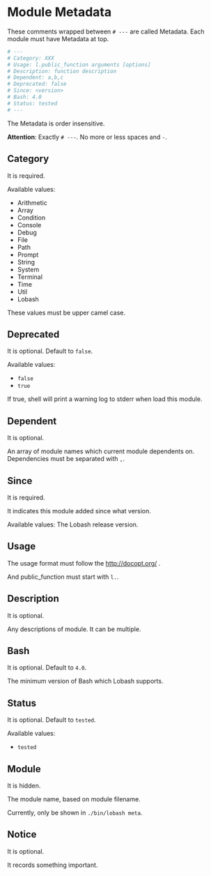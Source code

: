 # Module Metadata

These comments wrapped between `# ---` are called Metadata.
Each module must have Metadata at top.

```sh
# ---
# Category: XXX
# Usage: l.public_function arguments [options]
# Description: function description
# Dependent: a,b,c
# Deprecated: false
# Since: <version>
# Bash: 4.0
# Status: tested
# ---
```

The Metadata is order insensitive.

**Attention**: Exactly `# ---`. No more or less spaces and `-`.

## Category

It is required.

Available values:

- Arithmetic
- Array
- Condition
- Console
- Debug
- File
- Path
- Prompt
- String
- System
- Terminal
- Time
- Util
- Lobash

These values must be upper camel case.

## Deprecated

It is optional. Default to `false`.

Available values:

- `false`
- `true`

If true, shell will print a warning log to stderr when load this module.

## Dependent

It is optional.

An array of module names which current module dependents on.
Dependencies must be separated with `,`.

## Since

It is required.

It indicates this module added since what version.

Available values: The Lobash release version.

## Usage

The usage format must follow the http://docopt.org/ .

And public_function must start with `l.`.

## Description

It is optional.

Any descriptions of module.
It can be multiple.

## Bash

It is optional. Default to `4.0`.

The minimum version of Bash which Lobash supports.

## Status

It is optional. Default to `tested`.

Available values:

- `tested`

## Module

It is hidden.

The module name, based on module filename.

Currently, only be shown in `./bin/lobash meta`.

## Notice

It is optional.

It records something important.

